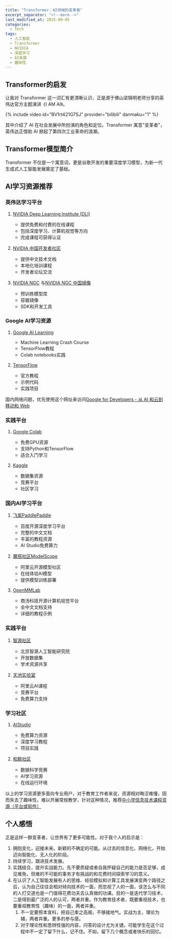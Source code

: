 ```yaml
---
title: "Transformer：AI领域的变革者"
excerpt_separator: "<!--more-->"
last_modified_at: 2025-09-05
categories:
  - Tech
tags:
  - 人工智能
  - Transformer
  - NVIDIA
  - 深度学习
  - AI发展
  - 趣味性
---
```


## Transformer的启发

让我对 Transformer 这一词汇有更清晰认识，正是源于佛山梁锦明老师分享的英伟达官方主题演讲《I AM AI》。

{% include video id="BV1rt421G7SJ" provider="bilibili" danmaku="1" %}

其中介绍了 AI 在社会发展中所扮演的角色和定位。Transformer 寓意"变革者"，英伟达正借助 AI 掀起了第四次工业革命的浪潮。

<!--more-->

## Transformer模型简介

Transformer 不仅是一个寓意词，更是谷歌开发的重要深度学习模型，为新一代生成式人工智能发展奠定了基础。

## AI学习资源推荐

### 英伟达学习平台
1. [NVIDIA Deep Learning Institute (DLI)](https://www.nvidia.com/zh-cn/training/)
   - 提供免费和付费的在线课程
   - 包括深度学习、计算机视觉等方向
   - 完成课程可获得认证

2. [NVIDIA 中国开发者社区](https://developer.nvidia.cn/)
   - 提供中文技术文档
   - 本地化培训课程
   - 开发者论坛交流

3. [NVIDIA NGC](https://catalog.ngc.nvidia.com/) 与[NVIDIA NGC 中国镜像](https://ngc.nvidia.com/catalog/landing?country=CN)
   - 预训练模型库
   - 容器镜像
   - SDK和开发工具

### Google AI学习资源
1. [Google AI Learning](https://ai.google/education/)
   - Machine Learning Crash Course
   - TensorFlow教程
   - Colab notebooks实践

2. [TensorFlow](https://www.tensorflow.org/learn)
   - 官方教程
   - 示例代码
   - 实践项目

国内网络问题，优先使用这个网址来访问[Google for Developers - 从 AI 和云到移动和 Web](https://developers.google.cn/?hl=zh-cn)

### 实践平台
1. [Google Colab](https://colab.research.google.com/)
   - 免费GPU资源
   - 支持Python和TensorFlow
   - 适合入门学习

2. [Kaggle](https://www.kaggle.com/)
   - 数据集资源
   - 竞赛平台
   - 社区学习

### 国内AI学习平台
1. [飞桨PaddlePaddle](https://www.paddlepaddle.org.cn/)
   - 百度开源深度学习平台
   - 完整的中文文档
   - 丰富的教程资源
   - AI Studio免费算力

2. [魔搭社区ModelScope](https://www.modelscope.cn/)
   - 阿里云开源模型社区
   - 在线体验AI模型
   - 提供模型训练部署

3. [OpenMMLab](https://openmmlab.com/)
   - 商汤科技开源计算机视觉平台
   - 全中文文档支持
   - 详细的教程示例

### 实践平台
1. [智源社区](https://www.baai.ac.cn/)
   - 北京智源人工智能研究院
   - 开放数据集
   - 学术资源共享

2. [天池实验室](https://tianchi.aliyun.com/course)
   - 阿里云AI课程
   - 竞赛平台
   - 免费算力支持

### 学习社区
1. [AIStudio](https://aistudio.baidu.com/)
   - 免费算力资源
   - 深度学习教程
   - 项目实践

2. [和鲸社区](https://www.heywhale.com/)
   - 数据科学竞赛
   - AI学习资源
   - 在线运行环境

以上的学习资源更多面向专业用户，对于教育工作者来说，资源相对晦涩难懂，因而失去了趣味性，难以开展常规教学，针对这种情况，推荐[中小学信息技术课程资源（平台或软件）](https://mh1cdjpd9q.feishu.cn/wiki/Bl4Uwk3V3iQvEikClCPcGbS0nEg)

## 个人感悟

正是这样一群变革者，让世界有了更多可能性。对于我个人的启示是：
1. 拥抱变化，迎接未来。新颖的不确定的可能。从过去的信息化、网络化，开始迈向智能化、无人化的阶段。
2. 持续学习，跟进技术发展。
3. 实践结合，提升实战能力。先不要质疑或者自我怀疑自己的能力是否足够，成见难免，但难的不可能的事务才有挑战的和花费时间探索学习的意义。
4. 在认识了人工智能发展有人的思维、经验模拟和计算工具发展演变两个路径之后，认为自己往往会相对倾向技术的一面，而忽视了人的一面，该怎么与不同的人打交道也是一门值得花费功夫去认真做的功课。目的一是迭代学习技术，二是得到最广泛的人的认可，两者并重。作为教育技术者，既要重视技术，也要重视教育性（趣味）的一面，两者并重。
   1. 不一定要照本宣科，把自己束之高阁，不够接地气。实战为主，理论为辅，两者并重。更多的参与感。
   2. 对于理论性和思辨性强的内容，问答的设计尤为关键。可能学生在这个过程中不一定了留下什么，记不住。不如，留下几个概念或者快乐的回忆。